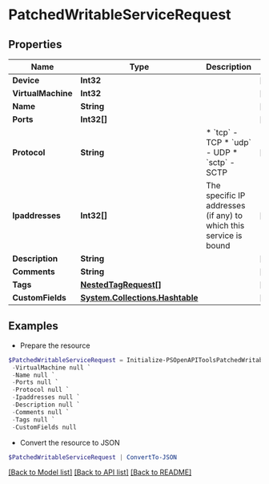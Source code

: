 # PatchedWritableServiceRequest
## Properties

Name | Type | Description | Notes
------------ | ------------- | ------------- | -------------
**Device** | **Int32** |  | [optional] 
**VirtualMachine** | **Int32** |  | [optional] 
**Name** | **String** |  | [optional] 
**Ports** | **Int32[]** |  | [optional] 
**Protocol** | **String** | * &#x60;tcp&#x60; - TCP * &#x60;udp&#x60; - UDP * &#x60;sctp&#x60; - SCTP | [optional] 
**Ipaddresses** | **Int32[]** | The specific IP addresses (if any) to which this service is bound | [optional] 
**Description** | **String** |  | [optional] 
**Comments** | **String** |  | [optional] 
**Tags** | [**NestedTagRequest[]**](NestedTagRequest.md) |  | [optional] 
**CustomFields** | [**System.Collections.Hashtable**](AnyType.md) |  | [optional] 

## Examples

- Prepare the resource
```powershell
$PatchedWritableServiceRequest = Initialize-PSOpenAPIToolsPatchedWritableServiceRequest  -Device null `
 -VirtualMachine null `
 -Name null `
 -Ports null `
 -Protocol null `
 -Ipaddresses null `
 -Description null `
 -Comments null `
 -Tags null `
 -CustomFields null
```

- Convert the resource to JSON
```powershell
$PatchedWritableServiceRequest | ConvertTo-JSON
```

[[Back to Model list]](../README.md#documentation-for-models) [[Back to API list]](../README.md#documentation-for-api-endpoints) [[Back to README]](../README.md)

